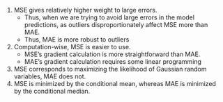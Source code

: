 1. MSE gives relatively higher weight to large errors. 
	- Thus, when we are trying to avoid large errors in the model predictions, as outliers disproportionately affect MSE more than MAE.
	- Thus, MAE is more robust to outliers
2. Computation-wise, MSE is easier to use.
	- MSE’s gradient calculation is more straightforward than MAE.
	- MAE’s gradient calculation requires some linear programming
3. MSE corresponds to maximizing the likelihood of Gaussian random variables, MAE does not.
4. MSE is minimized by the conditional mean, whereas MAE is minimized by the conditional median.

